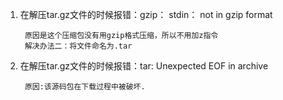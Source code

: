 1. 在解压tar.gz文件的时候报错：gzip： stdin： not in gzip format

		原因是这个压缩包没有用gzip格式压缩，所以不用加z指令
		解决办法二：将文件命名为.tar

2. 在解压tar.gz文件的时候报错：tar: Unexpected EOF in archive

		原因:该源码包在下载过程中被破坏.
